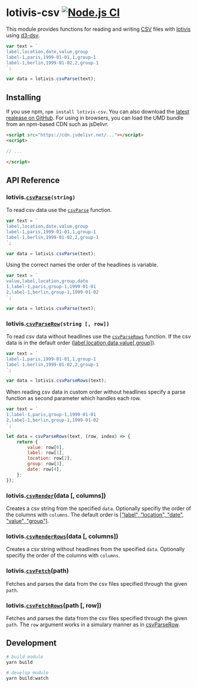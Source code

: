 # lotivis-csv [![Node.js CI](https://github.com/lukasdanckwerth/lotivis-csv/actions/workflows/node.js.yml/badge.svg?branch=main)](https://github.com/lukasdanckwerth/lotivis-csv/actions/workflows/node.js.yml)

This module provides functions for reading and writing [CSV](https://en.wikipedia.org/wiki/Comma-separated_values) files with [lotivis](https://github.com/lukasdanckwerth/lotivis) using [d3-dsv](https://github.com/d3/d3-dsv).

```js
var text = `
label,location,date,value,group
label-1,paris,1999-01-01,1,group-1
label-1,berlin,1999-01-02,2,group-1
`;

var data = lotivis.csvParse(text);
```

## Installing

If you use npm, `npm install lotivis-csv`. You can also download the [latest realease on GitHub](https://github.com/lukasdanckwerth/lotivis-csv/releases/latest). For using in browsers, you can load the UMD bundle from an npm-based CDN such as jsDelivr.

```html
<script src="https://cdn.jsdelivr.net/..."></script>
<script>

// ...

</script>

```

## API Reference

### lotivis\.**[`csvParse`](./src/parse.js)**`(string)`

To read csv data use the [`csvParse`](./src/parse.js) function.

```js
var text = `
label,location,date,value,group
label-1,paris,1999-01-01,1,group-1
label-1,berlin,1999-01-02,2,group-1
`;

var data = lotivis.csvParse(text);
```

Using the correct names the order of the headlines is variable.

```js
var text = `
value,label,location,group,date
1,label-1,paris,group-1,1999-01-01
2,label-1,berlin,group-1,1999-01-02
`;

var data = lotivis.csvParse(text);
```

### lotivis\.**[`csvParseRow`](./src/parse.js)**`(string [, row])`

To read csv data without headlines use the [`csvParseRows`](./src/parse.js) function. If the csv data is in the default order ([label,location,data,value[,group]](./src/parse.js)).

```js
var text = `
label-1,paris,1999-01-01,1,group-1
label-1,berlin,1999-01-02,2,group-1
`;

var data = lotivis.csvParseRows(text);
```

When reading csv data in custom order without headlines specify a parse function as second parameter which handles each row.

```js
var text = `
1,label-1,paris,group-1,1999-01-01
2,label-1,berlin,group-1,1999-01-02
`;

let data = csvParseRows(text, (row, index) => {
    return {
        value: row[0],
        label: row[1],
        location: row[2],
        group: row[3],
        date: row[4],
    };
});
```

### lotivis.**[`csvRender`](./src/render.js)**(data [, columns])

Creates a csv string from the specified `data`. Optionally specifiy the order of the columns with `columns`. The default order is [["label", "location", "date", "value", "group"]](./src/render.js).

### lotivis\.**[`csvRenderRows`](./src/render.js)**(data [, columns])

Creates a csv string without headlines from the specified `data`. Optionally specifiy the order of the columns with `columns`.

### lotivis\.**[`csvFetch`](./src/fetch.js)**(path)

Fetches and parses the data from the csv files specified through the given `path`.

### lotivis\.**[`csvFetchRows`](./src/fetch.js)**(path [, row])

Fetches and parses the data from the csv files specified through the given `path`. The `row` argument works in a simulary manner as in [csvParseRow](#lotiviscsvparserowstring--row).

## Development

```bash
# build module
yarn build

# develop module
yarn build:watch
```